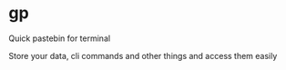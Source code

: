# gp

Quick pastebin for terminal

Store your data, cli commands and other things and access them easily
